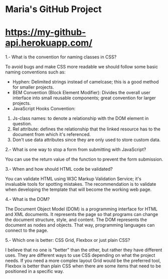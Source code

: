 # Maria&#39;s GitHub Project
# https://my-github-api.herokuapp.com/

1.- What is the convention for naming classes in CSS?

To avoid bugs and make CSS more readable we should follow some basic naming conventions such as:

- Hyphen: Delimited strings instead of camelcase; this is a good method for smaller projects.
- BEM Convention (Block Element Modifier): Divides the overall user interface into small reusable components; great convention for larger projects.
- JavaScript Hooks Convention:

1. Js-class names: to denote a relationship with the DOM element in question.
2. Rel attribute: defines the relationship that the linked resource has to the document from which it&#39;s referenced.
3. Don&#39;t use data attributes since they are only used to store custom data.

2.- What is one way to stop a form from submitting with JavaScript?

You can use the return value of the function to prevent the form submission.

3.- When and how should HTML code be validated?

You can validate HTML using W3C Markup Validation Service; it&#39;s invaluable tools for spotting mistakes. The recommendation is to validate when developing the template that will become the working web page.

4.- What is the DOM?

The Document Object Model (DOM) is a programming interface for HTML and XML documents. It represents the page so that programs can change the document structure, style, and content. The DOM represents the document as nodes and objects. That way, programming languages can connect to the page.

5.- Which one is better: CSS Grid, Flexbox or just plain CSS?

I believe that no one is &quot;better&quot; than the other, but rather they have different uses. They are different ways to use CSS depending on what the project needs. If you need a more complex layout Grid would be the preferred tool, Flexbox is better than plain CSS when there are some items that need to be positioned in a specific way.